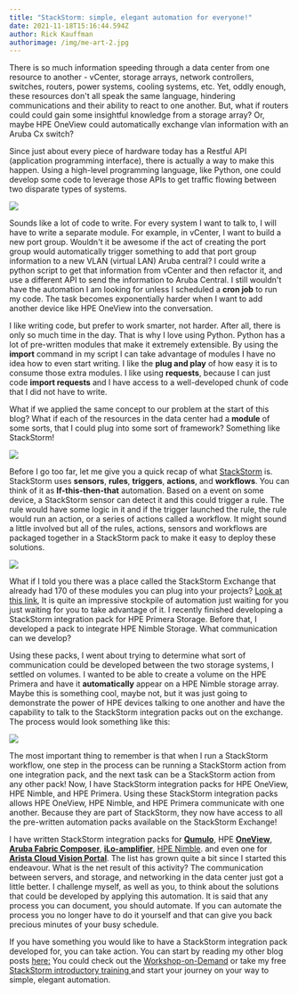 ```yaml
---
title: "StackStorm: simple, elegant automation for everyone!"
date: 2021-11-18T15:16:44.594Z
author: Rick Kauffman
authorimage: /img/me-art-2.jpg
---
```

There is so much information speeding through a data center from one resource to another - vCenter, storage arrays, network controllers, switches, routers, power systems, cooling systems, etc. Yet, oddly enough, these resources don't all speak the same language, hindering communications and their ability to react to one another. But, what if routers could could gain some insightful knowledge from a storage array? Or, maybe HPE OneView could automatically exchange vlan information with an Aruba Cx switch?

Since just about every piece of hardware today has a Restful API (application programming interface), there is actually a way to make this happen. Using a high-level programming language, like Python, one could develop some code to leverage those APIs to get traffic flowing between two disparate types of systems.

![](https://www.techworldwookie.com/images/actors.png)

Sounds like a lot of code to write. For every system I want to talk to, I will have to write a separate module. For example, in vCenter, I want to build a new port group. Wouldn't it be awesome if the act of creating the port group would automatically trigger something to add that port group information to a new VLAN (virtual LAN) Aruba central? I could write a python script to get that information from vCenter and then refactor it, and use a different API to send the information to Aruba Central. I still wouldn't have the automation I am looking for unless I scheduled a **cron job** to run my code. The task becomes exponentially harder when I want to add another device like HPE OneView into the conversation.

I like writing code, but prefer to work smarter, not harder. After all, there is only so much time in the day. That is why I love using Python. Python has a lot of pre-written modules that make it extremely extensible. By using the **import** command in my script I can take advantage of modules I have no idea how to even start writing. I like the **plug and play** of how easy it is to consume those extra modules. I like using **requests**, because I can just code **import requests** and I have access to a well-developed chunk of code that I did not have to write.

What if we applied the same concept to our problem at the start of this blog? What if each of the resources in the data center had a **module** of some sorts, that I could plug into some sort of framework? Something like StackStorm!

![](https://www.techworldwookie.com/images/stackstorm.png)

Before I go too far, let me give you a quick recap of what [StackStorm](https://developer.hpe.com/blog/master-the-automation-universe-the-easy-way-part-1-introduction-to-stack/) is. StackStorm uses **sensors**, **rules**, **triggers**, **actions**, and **workflows**. You can think of it as **If-this-then-that** automation. Based on a event on some device, a StackStorm sensor can detect it and this could trigger a rule. The rule would have some logic in it and if the trigger launched the rule, the rule would run an action, or a series of actions called a workflow. It might sound a little involved but all of the rules, actions, sensors and workflows are packaged together in a StackStorm pack to make it easy to deploy these solutions.

![](https://www.techworldwookie.com/images/process.png)

What if I told you there was a place called the StackStorm Exchange that already had 170 of these modules you can plug into your projects? [Look at this link](https://exchange.stackstorm.org/),  It is quite an impressive stockpile of automation just waiting for you just waiting for you to take advantage of it. I recently finished developing a StackStorm integration pack for HPE Primera Storage. Before that, I developed a pack to integrate HPE Nimble Storage. What communication can we develop?

Using these packs, I went about trying to determine what sort of communication could be developed between the two storage systems, I settled on volumes. I wanted to be able to create a volume on the HPE Primera and have it **automatically** appear on a HPE Nimble storage array. Maybe this is something cool, maybe not, but it was just going to demonstrate the power of HPE devices talking to one another and have the capability to talk to the StackStorm integration packs out on the exchange. The process would look something like this:

![](https://www.techworldwookie.com/images/flow.png)

The most important thing to remember is that when I run a StackStorm workflow, one step in the process can be running a StackStorm action from one integration pack, and the next task can be a StackStorm action from any other pack! Now, I have StackStorm integration packs for HPE OneView, HPE Nimble, and HPE Primera. Using these StackStorm integration packs allows HPE OneView, HPE Nimble, and HPE Primera communicate with one another. Because they are part of StackStorm, they now have access to all the pre-written automation packs available on the StackStorm Exchange! 

I have written StackStorm integration packs for **[Qumulo](https://github.com/xod442/Stackstorm-qumulo)**, HPE **[OneView](https://github.com/HewlettPackard/stackstorm-hpe-oneview)**, **[Aruba Fabric Composer](https://github.com/HewlettPackard/stackstorm-aruba-fc)**, **[iLo-amplifier](https://github.com/xod442/stackstorm-hpe-iloamplifier)**, [HPE Nimble](https://github.com/HewlettPackard/stackstorm-hpe-nimble). and even one for **[Arista Cloud Vision Portal](https://github.com/xod442/stackstorm-arista-dev)**. The list has grown quite a bit since I started this endeavour. What is the net result of this activity? The communication between servers, and storage, and networking in the data center just got a little better. I challenge myself, as well as you, to think about the solutions that could be developed by applying this automation. It is said that any process you can document, you should automate. If you can automate the process you no longer have to do it yourself and that can give you back precious minutes of your busy schedule.

If you have something you would like to have a StackStorm integration pack developed for, you can take action. You can start by reading my other blog posts [here:](https://developer.hpe.com/search/?term=stackstorm) You could check out the [Workshop-on-Demand](https://hackshack.hpedev.io/workshop/21) or take my free [StackStorm introductory training ](https://github.com/xod442/stackstorm-tutorial)and start your journey on your way to simple, elegant automation.